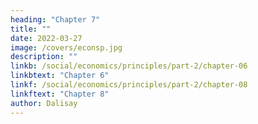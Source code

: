 ```yaml
---
heading: "Chapter 7"
title: ""
date: 2022-03-27
image: /covers/econsp.jpg
description: ""
linkb: /social/economics/principles/part-2/chapter-06
linkbtext: "Chapter 6"
linkf: /social/economics/principles/part-2/chapter-08
linkftext: "Chapter 8"
author: Dalisay
---
```


